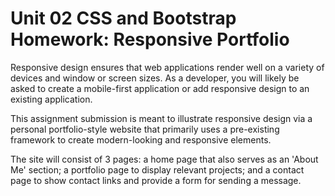 # Unit 02 CSS and Bootstrap Homework: Responsive Portfolio

Responsive design ensures that web applications render well on a variety of devices and window or screen sizes. As a developer, you will likely be asked to create a mobile-first application or add responsive design to an existing application. 

This assignment submission is meant to illustrate responsive design via a personal portfolio-style website that primarily uses a pre-existing framework to create modern-looking and responsive elements.

The site will consist of 3 pages: a home page that also serves as an 'About Me' section; a portfolio page to display relevant projects; and a contact page to show contact links and provide a form for sending a message.